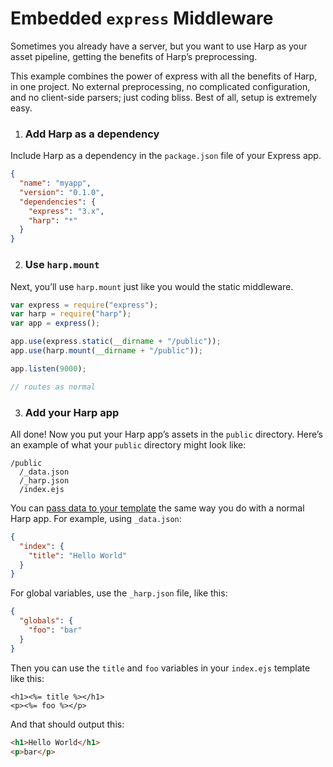 # Embedded `express` Middleware

Sometimes you already have a server, but you want to use Harp as your asset pipeline, getting the benefits of Harp’s preprocessing.

This example combines the power of express with all the benefits of Harp, in one project. No external preprocessing, no complicated configuration, and no client-side parsers; just coding bliss. Best of all, setup is extremely easy.

1. ### Add Harp as a dependency

  Include Harp as a dependency in the `package.json` file of your Express app.

  ```json
  {
    "name": "myapp",
    "version": "0.1.0",
    "dependencies": {
      "express": "3.x",
      "harp": "*"
    }
  }
  ```

2. ### Use `harp.mount`

  Next, you’ll use `harp.mount` just like you would the static middleware.

  ```javascript
  var express = require("express");
  var harp = require("harp");
  var app = express();

  app.use(express.static(__dirname + "/public"));
  app.use(harp.mount(__dirname + "/public"));

  app.listen(9000);

  // routes as normal
  ```

3. ### Add your Harp app

  All done! Now you put your Harp app’s assets in the `public` directory. Here’s an example of what your `public` directory might look like:

  ```
  /public
    /_data.json
    /_harp.json
    /index.ejs
  ```

You can [pass data to your template](/docs/development/metadata) the same way you do with a normal Harp app. For example, using `_data.json`:

```json
{
  "index": {
    "title": "Hello World"
  }
}
```

For global variables, use the `_harp.json` file, like this:

```json
{
  "globals": {
    "foo": "bar"
  }
}
```

Then you can use the `title` and `foo` variables in your `index.ejs` template like this:

```ejs
<h1><%= title %></h1>
<p><%= foo %></p>
```

And that should output this:

```html
<h1>Hello World</h1>
<p>bar</p>
```
